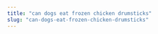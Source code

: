 ```yaml
---
title: "can dogs eat frozen chicken drumsticks"
slug: "can-dogs-eat-frozen-chicken-drumsticks"
---
```


